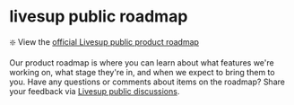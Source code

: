 # livesup public roadmap

:sparkle: View the [official Livesup public product roadmap](https://github.com/orgs/livesup-dev/projects/2)

Our product roadmap is where you can learn about what features we're working on, what stage they're in, and when we expect to bring them to you. Have any questions or comments about items on the roadmap? Share your feedback via [Livesup public discussions](https://github.com/livesup-dev/roadmap/discussions). 

